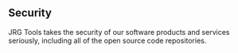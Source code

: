 ## Security

JRG Tools takes the security of our software products and services seriously, including all of the open source code repositories.
